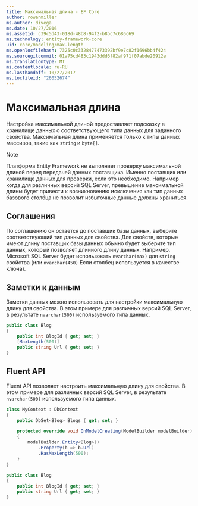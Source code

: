 ```yaml
---
title: Максимальная длина - EF Core
author: rowanmiller
ms.author: divega
ms.date: 10/27/2016
ms.assetid: c39c5d43-018d-48b8-94f2-b8bc7c686c69
ms.technology: entity-framework-core
uid: core/modeling/max-length
ms.openlocfilehash: 7325c0c3328477473392bf9e7c82f1696bb4f424
ms.sourcegitcommit: 01a75cd483c1943ddd6f82af971f07abde20912e
ms.translationtype: MT
ms.contentlocale: ru-RU
ms.lasthandoff: 10/27/2017
ms.locfileid: "26052674"
---
```

# <a name="maximum-length"></a>Максимальная длина

Настройка максимальной длиной предоставляет подсказку в хранилище данных о соответствующего типа данных для заданного свойства. Максимальная длина применяется только к типы данных массивов, такие как `string` и `byte[]`.

> [!NOTE]  
> Платформа Entity Framework не выполняет проверку максимальной длиной перед передачей данных поставщика. Именно поставщик или хранилище данных для проверки, если это необходимо. Например когда для различных версий SQL Server, превышение максимальной длины будет привести к возникновению исключения как тип данных базового столбца не позволит избыточные данные должны храниться.

## <a name="conventions"></a>Соглашения

По соглашению он остается до поставщик базы данных, выберите соответствующий тип данных для свойства. Для свойств, которые имеют длину поставщик базы данных обычно будет выберите тип данных, который позволяет длинного длину данных. Например, Microsoft SQL Server будет использовать `nvarchar(max)` для `string` свойства (или `nvarchar(450)` Если столбец используется в качестве ключа).

## <a name="data-annotations"></a>Заметки к данным

Заметки данных можно использовать для настройки максимальную длину для свойства. В этом примере для различных версий SQL Server, в результате `nvarchar(500)` используемого типа данных.

<!-- [!code-csharp[Main](samples/core/Modeling/DataAnnotations/Samples/MaxLength.cs?highlight=4)] -->
``` csharp
public class Blog
{
    public int BlogId { get; set; }
    [MaxLength(500)]
    public string Url { get; set; }
}
```

## <a name="fluent-api"></a>Fluent API

Fluent API позволяет настроить максимальную длину для свойства. В этом примере для различных версий SQL Server, в результате `nvarchar(500)` используемого типа данных.

<!-- [!code-csharp[Main](samples/core/Modeling/FluentAPI/Samples/MaxLength.cs?highlight=7,8,9)] -->
``` csharp
class MyContext : DbContext
{
    public DbSet<Blog> Blogs { get; set; }

    protected override void OnModelCreating(ModelBuilder modelBuilder)
    {
        modelBuilder.Entity<Blog>()
            .Property(b => b.Url)
            .HasMaxLength(500);
    }
}

public class Blog
{
    public int BlogId { get; set; }
    public string Url { get; set; }
}
```
